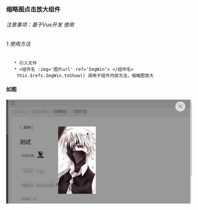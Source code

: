 ### 缩略图点击放大组件
###### 注意事项：基于Vue开发 使用
###### 1.使用方法
##
       * 引入文件 
       * <组件名 :img='图片url' ref=’ImgWin‘> </组件名>
        this.$refs.ImgWin.toShow() 调用子组件内部方法，缩略图放大

#### 如图
 ![Alt text](./show.png "optional title")
